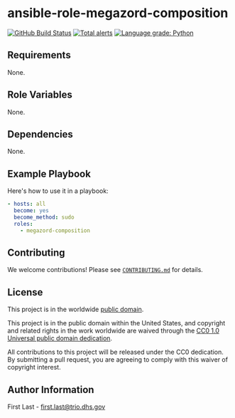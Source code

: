 # ansible-role-megazord-composition #

[![GitHub Build Status](https://github.com/cisagov/ansible-role-megazord-composition/workflows/build/badge.svg)](https://github.com/cisagov/ansible-role-megazord-composition/actions)
[![Total alerts](https://img.shields.io/lgtm/alerts/g/cisagov/ansible-role-megazord-composition.svg?logo=lgtm&logoWidth=18)](https://lgtm.com/projects/g/cisagov/ansible-role-megazord-composition/alerts/)
[![Language grade: Python](https://img.shields.io/lgtm/grade/python/g/cisagov/ansible-role-megazord-composition.svg?logo=lgtm&logoWidth=18)](https://lgtm.com/projects/g/cisagov/ansible-role-megazord-composition/context:python)

## Requirements ##

None.

## Role Variables ##

None.

<!--
| Variable | Description | Default | Required |
|----------|-------------|---------|----------|
| optional_variable | Describe its purpose. | `default_value` | No |
| required_variable | Describe its purpose. | n/a | Yes |
-->

## Dependencies ##

None.

## Example Playbook ##

Here's how to use it in a playbook:

```yaml
- hosts: all
  become: yes
  become_method: sudo
  roles:
    - megazord-composition
```

## Contributing ##

We welcome contributions!  Please see [`CONTRIBUTING.md`](CONTRIBUTING.md) for
details.

## License ##

This project is in the worldwide [public domain](LICENSE).

This project is in the public domain within the United States, and
copyright and related rights in the work worldwide are waived through
the [CC0 1.0 Universal public domain
dedication](https://creativecommons.org/publicdomain/zero/1.0/).

All contributions to this project will be released under the CC0
dedication. By submitting a pull request, you are agreeing to comply
with this waiver of copyright interest.

## Author Information ##

First Last - <first.last@trio.dhs.gov>
